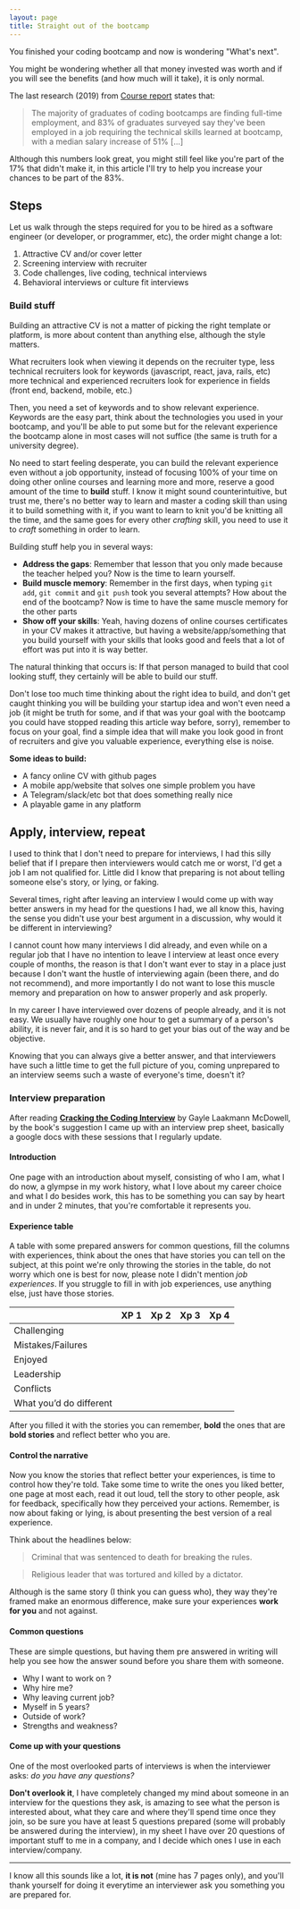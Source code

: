 ```yaml
---
layout: page 
title: Straight out of the bootcamp
---
```


You finished your coding bootcamp and now is wondering "What's next".

You might be wondering whether all that money invested was worth and if you will see the benefits (and how much will it take), it is only normal.

The last research (2019) from [Course report](https://www.coursereport.com/reports/coding-bootcamp-job-placement-report-2019) states that:

> The majority of graduates of coding bootcamps are finding full-time employment, and 83% of graduates surveyed say they've been employed in a job requiring the technical skills learned at bootcamp, with a median salary increase of 51% [...]

Although this numbers look great, you might still feel like you're part of the 17% that didn't make it, in this article I'll try to help you increase your
chances to be part of the 83%.

## Steps

Let us walk through the steps required for you to be hired as a software engineer (or developer, or programmer, etc), the order might change a lot:

1. Attractive CV and/or cover letter
1. Screening interview with recruiter
1. Code challenges, live coding, technical interviews
1. Behavioral interviews or culture fit interviews

### Build stuff

Building an attractive CV is not a matter of picking the right template or platform, is more about content than anything else, although the style matters.

What recruiters look when viewing it depends on the recruiter type, less technical recruiters look for keywords (javascript, react, java, rails, etc) more
technical and experienced recruiters look for experience in fields (front end, backend, mobile, etc.)

Then, you need a set of keywords and to show relevant experience. Keywords are the easy part, think about the technologies you used in your bootcamp, and you'll
be able to put some but for the relevant experience the bootcamp alone in most cases will not suffice (the same is truth for a university degree).

No need to start feeling desperate, you can build the relevant experience even without a job opportunity, instead of focusing 100% of your time on doing other
online courses and learning more and more, reserve a good amount of the time to __build__ stuff. I know it might sound counterintuitive, but trust me, there's
no better way to learn and master a coding skill than using it to build something with it, if you want to learn to knit you'd be knitting all the time, and the
same goes for every other *crafting* skill, you need to use it to *craft* something in order to learn.

Building stuff help you in several ways:

- **Address the gaps**: Remember that lesson that you only made because the teacher helped you? Now is the time to learn yourself.
- **Build muscle memory**: Remember in the first days, when typing `git add`, `git commit` and `git push` took you several attempts? How about the end of the
  bootcamp? Now is time to have the same muscle memory for the other parts
- **Show off your skills**: Yeah, having dozens of online courses certificates in your CV makes it attractive, but having a website/app/something that you build
  yourself with your skills that looks good and feels that a lot of effort was put into it is way better.

The natural thinking that occurs is: If that person managed to build that cool looking stuff, they certainly will be able to build our stuff.

Don't lose too much time thinking about the right idea to build, and don't get caught thinking you will be building your startup idea and won't even need a
job (it might be truth for some, and if that was your goal with the bootcamp you could have stopped reading this article way before, sorry), remember to focus
on your goal, find a simple idea that will make you look good in front of recruiters and give you valuable experience, everything else is noise.

**Some ideas to build:**

- A fancy online CV with github pages
- A mobile app/website that solves one simple problem you have
- A Telegram/slack/etc bot that does something really nice
- A playable game in any platform

## Apply, interview, repeat

I used to think that I don't need to prepare for interviews, I had this silly belief that if I prepare then interviewers would catch me or worst, I'd get a job
I am not qualified for. Little did I know that preparing is not about telling someone else's story, or lying, or faking.

Several times, right after leaving an interview I would come up with way better answers in my head for the questions I had, we all know this, having the sense
you didn't use your best argument in a discussion, why would it be different in interviewing?

I cannot count how many interviews I did already, and even while on a regular job that I have no intention to leave I interview at least once every couple of
months, the reason is that I don't want ever to stay in a place just because I don't want the hustle of interviewing again (been there, and do not recommend),
and more importantly I do not want to lose this muscle memory and preparation on how to answer properly and ask properly.

In my career I have interviewed over dozens of people already, and it is not easy. We usually have roughly one hour to get a summary of a person's ability, it
is never fair, and it is so hard to get your bias out of the way and be objective.

Knowing that you can always give a better answer, and that interviewers have such a little time to get the full picture of you, coming unprepared to an
interview seems such a waste of everyone's time, doesn't it?

### Interview preparation

After reading [__Cracking the Coding Interview__](https://www.goodreads.com/book/show/12544648-cracking-the-coding-interview) by Gayle Laakmann McDowell, by the
book's suggestion I came up with an interview prep sheet, basically a google docs with these sessions that I regularly update.

#### **Introduction**

One page with an introduction about myself, consisting of who I am, what I do now, a glympse in my work history, what I love about my career choice and what I
do besides work, this has to be something you can say by heart and in under 2 minutes, that you're comfortable it represents you.

#### **Experience table**

A table with some prepared answers for common questions, fill the columns with experiences, think about the ones that have stories you can tell on the subject,
at this point we're only throwing the stories in the table, do not worry which one is best for now, please note I didn't mention _job experiences_. If you
struggle to fill in with job experiences, use anything else, just have those stories.

|         | XP 1 | Xp 2 | Xp 3 | Xp 4 |
|-------------------------|------|------|------|------|
| Challenging             |      |      |      |      |
| Mistakes/Failures       |      |      |      |      |
| Enjoyed                 |      |      |      |      |
| Leadership              |      |      |      |      |
| Conflicts                |      |      |      |      |
| What you’d do different |      |      |      |      |

After you filled it with the stories you can remember, **bold** the ones that are **bold stories** and reflect better who you are.

#### Control the narrative

Now you know the stories that reflect better your experiences, is time to control how they're told. Take some time to write the ones you liked better, one page
at most each, read it out loud, tell the story to other people, ask for feedback, specifically how they perceived your actions. Remember, is now about faking or
lying, is about presenting the best version of a real experience.

Think about the headlines below:

> Criminal that was sentenced to death for breaking the rules.

> Religious leader that was tortured and killed by a dictator.

Although is the same story (I think you can guess who), they way they're framed make an enormous difference, make sure your experiences **work for you** and not
against.

#### Common questions

These are simple questions, but having them pre answered in writing will help you see how the answer sound before you share them with someone.

- Why I want to work on _<Company name>_?
- Why hire me?
- Why leaving current job?
- Myself in 5 years?
- Outside of work?
- Strengths and weakness?

#### Come up with your questions

One of the most overlooked parts of interviews is when the interviewer asks: _do you have any questions?_

**Don't overlook it**, I have completely changed my mind about someone in an interview for the questions they ask, is amazing to see what the person is
interested about, what they care and where they'll spend time once they join, so be sure you have at least 5 questions prepared (some will probably be answered
during the interview), in my sheet I have over 20 questions of important stuff to me in a company, and I decide which ones I use in each interview/company.

---

I know all this sounds like a lot, **it is not** (mine has 7 pages only), and you'll thank yourself for doing it everytime an interviewer ask you something you
are prepared for.



